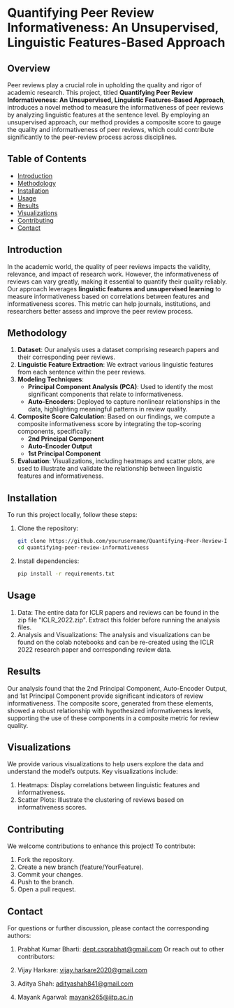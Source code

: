 # Quantifying Peer Review Informativeness: An Unsupervised, Linguistic Features-Based Approach

## Overview

Peer reviews play a crucial role in upholding the quality and rigor of academic research. This project, titled **Quantifying Peer Review Informativeness: An Unsupervised, Linguistic Features-Based Approach**, introduces a novel method to measure the informativeness of peer reviews by analyzing linguistic features at the sentence level. By employing an unsupervised approach, our method provides a composite score to gauge the quality and informativeness of peer reviews, which could contribute significantly to the peer-review process across disciplines.

## Table of Contents

- [Introduction](#introduction)
- [Methodology](#methodology)
- [Installation](#installation)
- [Usage](#usage)
- [Results](#results)
- [Visualizations](#visualizations)
- [Contributing](#contributing)
- [Contact](#contact)

## Introduction

In the academic world, the quality of peer reviews impacts the validity, relevance, and impact of research work. However, the informativeness of reviews can vary greatly, making it essential to quantify their quality reliably. Our approach leverages **linguistic features and unsupervised learning** to measure informativeness based on correlations between features and informativeness scores. This metric can help journals, institutions, and researchers better assess and improve the peer review process.

## Methodology

1. **Dataset**: Our analysis uses a dataset comprising research papers and their corresponding peer reviews.
2. **Linguistic Feature Extraction**: We extract various linguistic features from each sentence within the peer reviews.
3. **Modeling Techniques**:
   - **Principal Component Analysis (PCA)**: Used to identify the most significant components that relate to informativeness.
   - **Auto-Encoders**: Deployed to capture nonlinear relationships in the data, highlighting meaningful patterns in review quality.
4. **Composite Score Calculation**: Based on our findings, we compute a composite informativeness score by integrating the top-scoring components, specifically:
   - **2nd Principal Component**
   - **Auto-Encoder Output**
   - **1st Principal Component**
5. **Evaluation**: Visualizations, including heatmaps and scatter plots, are used to illustrate and validate the relationship between linguistic features and informativeness.

## Installation

To run this project locally, follow these steps:

1. Clone the repository:
   ```bash
   git clone https://github.com/yourusername/Quantifying-Peer-Review-Informativeness-An-Unsupervised-Linguistic-Features-Based-Approach
   cd quantifying-peer-review-informativeness
   ```

2. Install dependencies:
   ```bash
   pip install -r requirements.txt
   ```

## Usage

1. Data:
  The entire data for ICLR papers and reviews can be found in the zip file "ICLR_2022.zip". Extract this folder before running the analysis files.
2. Analysis and Visualizations:
  The analysis and visualizations can be found on the colab notebooks and can be re-created using the ICLR 2022 research paper and corresponding review data.

## Results

Our analysis found that the 2nd Principal Component, Auto-Encoder Output, and 1st Principal Component provide significant indicators of review informativeness. The composite score, generated from these elements, showed a robust relationship with hypothesized informativeness levels, supporting the use of these components in a composite metric for review quality.

## Visualizations

We provide various visualizations to help users explore the data and understand the model’s outputs. Key visualizations include:
1. Heatmaps: Display correlations between linguistic features and informativeness.
2. Scatter Plots: Illustrate the clustering of reviews based on informativeness scores.

## Contributing
We welcome contributions to enhance this project! To contribute:

1. Fork the repository.
2. Create a new branch (feature/YourFeature).
3. Commit your changes.
4. Push to the branch.
5. Open a pull request.

## Contact
For questions or further discussion, please contact the corresponding authors:

1. Prabhat Kumar Bharti: dept.csprabhat@gmail.com
Or reach out to other contributors:

1. Vijay Harkare: vijay.harkare2020@gmail.com
2. Aditya Shah: adityashah841@gmail.com
3. Mayank Agarwal: mayank265@iitp.ac.in


